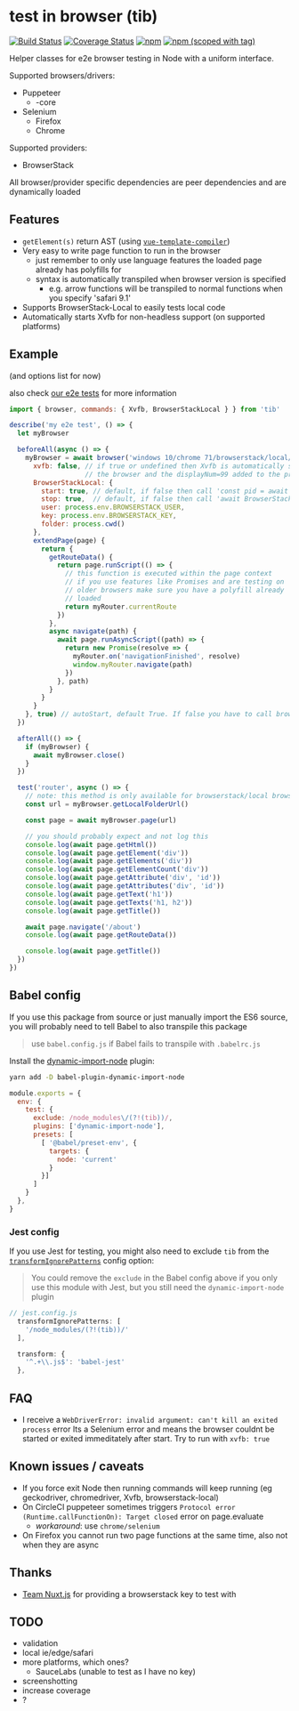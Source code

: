 # test in browser (tib)
<a href="https://circleci.com/gh/pimlie/tib/"><img src="https://badgen.net/circleci/github/pimlie/tib" alt="Build Status"></a>
<a href="https://codecov.io/gh/pimlie/tib"><img src="https://badgen.net/codecov/c/github/pimlie/tib/master" alt="Coverage Status"></a>
[![npm](https://img.shields.io/npm/dt/tib.svg)](https://www.npmjs.com/package/tib)
[![npm (scoped with tag)](https://img.shields.io/npm/v/tib/latest.svg)](https://www.npmjs.com/package/tib)

Helper classes for e2e browser testing in Node with a uniform interface.

Supported browsers/drivers:
- Puppeteer
  - \-core
- Selenium
  - Firefox
  - Chrome

Supported providers:
- BrowserStack

All browser/provider specific dependencies are peer dependencies and are dynamically loaded

## Features

- `getElement(s)` return AST (using [`vue-template-compiler`](https://www.npmjs.com/package/vue-template-compiler))
- Very easy to write page function to run in the browser
  - just remember to only use language features the loaded page already has polyfills for
  - syntax is automatically transpiled when browser version is specified
    - e.g. arrow functions will be transpiled to normal functions when you specify 'safari 9.1'
- Supports BrowserStack-Local to easily tests local code
- Automatically starts Xvfb for non-headless support (on supported platforms)

## Example

(and options list for now)

also check [our e2e tests](./test/e2e) for more information

```js
import { browser, commands: { Xvfb, BrowserStackLocal } } from 'tib'

describe('my e2e test', () => {
  let myBrowser

  beforeAll(async () => {
    myBrowser = await browser('windows 10/chrome 71/browserstack/local/1920x1080', {
      xvfb: false, // if true or undefined then Xvfb is automatically started before
                   // the browser and the displayNum=99 added to the process.env
      BrowserStackLocal: {
        start: true, // default, if false then call 'const pid = await BrowserStackLocal.start()'
        stop: true,  // default, if false then call 'await BrowserStackLocal.stop(pid)'
        user: process.env.BROWSERSTACK_USER,
        key: process.env.BROWSERSTACK_KEY,
        folder: process.cwd()
      },
      extendPage(page) {
        return {
          getRouteData() {
            return page.runScript(() => {
              // this function is executed within the page context
              // if you use features like Promises and are testing on
              // older browsers make sure you have a polyfill already
              // loaded
              return myRouter.currentRoute
            })
          },
          async navigate(path) {
            await page.runAsyncScript((path) => {
              return new Promise(resolve => {
                myRouter.on('navigationFinished', resolve)
                window.myRouter.navigate(path)
              })
            }, path)
          }
        }
      }
    }, true) // autoStart, default True. If false you have to call browser.start()
  })

  afterAll(() => {
    if (myBrowser) {
      await myBrowser.close()
    }
  })

  test('router', async () => {
    // note: this method is only available for browserstack/local browsers
    const url = myBrowser.getLocalFolderUrl()

    const page = await myBrowser.page(url)

    // you should probably expect and not log this
    console.log(await page.getHtml())
    console.log(await page.getElement('div'))
    console.log(await page.getElements('div'))
    console.log(await page.getElementCount('div'))
    console.log(await page.getAttribute('div', 'id'))
    console.log(await page.getAttributes('div', 'id'))
    console.log(await page.getText('h1'))
    console.log(await page.getTexts('h1, h2'))
    console.log(await page.getTitle())

    await page.navigate('/about')
    console.log(await page.getRouteData())

    console.log(await page.getTitle())
  })
})
```

## Babel config

If you use this package from source or just manually import the ES6 source, you will probably need to tell Babel to also transpile this package

> use `babel.config.js` if Babel fails to transpile with `.babelrc.js`

Install the [dynamic-import-node](https://github.com/airbnb/babel-plugin-dynamic-import-node) plugin:
```sh
yarn add -D babel-plugin-dynamic-import-node
```

```js
module.exports = {
  env: {
    test: {
      exclude: /node_modules\/(?!(tib))/,
      plugins: ['dynamic-import-node'],
      presets: [
        [ '@babel/preset-env', {
          targets: {
            node: 'current'
          }
        }]
      ]
    }
  },
}
```

### Jest config

If you use Jest for testing, you might also need to exclude `tib` from the [`transformIgnorePatterns`](https://jestjs.io/docs/en/configuration#transformignorepatterns-array-string) config option:

> You could remove the `exclude` in the Babel config above if you only use this module with Jest, but you still need the `dynamic-import-node` plugin

```js
// jest.config.js
  transformIgnorePatterns: [
    '/node_modules/(?!(tib))/'
  ],

  transform: {
    '^.+\\.js$': 'babel-jest'
  },
```

## FAQ
- I receive a `WebDriverError: invalid argument: can't kill an exited process` error
Its a Selenium error and means the browser couldnt be started or exited immeditately after start. Try to run with `xvfb: true`

## Known issues / caveats

- If you force exit Node then running commands will keep running (eg geckodriver, chromedriver, Xvfb, browserstack-local)
- On CircleCI puppeteer sometimes triggers `Protocol error (Runtime.callFunctionOn): Target closed` error on page.evaluate
  - _workaround_: use `chrome/selenium`
- On Firefox you cannot run two page functions at the same time, also not when they are async

## Thanks
- [Team Nuxt.js](https://github.com/nuxt/nuxt.js/) for providing a browserstack key to test with

## TODO
- validation
- local ie/edge/safari 
- more platforms, which ones?
  - SauceLabs (unable to test as I have no key)
- screenshotting
- increase coverage
- ?
